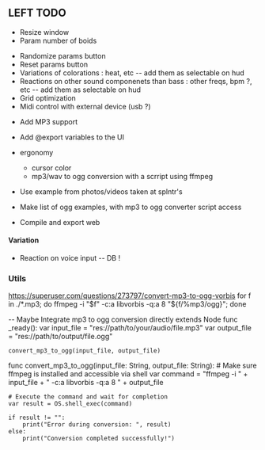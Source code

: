 ## LEFT TODO

+ Resize window
+ Param number of boids
- Randomize params button
- Reset params button
- Variations of colorations : heat, etc -- add them as selectable on hud
- Reactions on other sound componenets than bass : other freqs, bpm ?, etc -- add them as selectable on hud
- Grid optimization
- Midi control with external device (usb ?)
* Add MP3 support
+ Add @export variables to the UI

- ergonomy
    - cursor color
    - mp3/wav to ogg conversion with a scrript using ffmpeg

- Use example from photos/videos taken at splntr's
- Make list of ogg examples, with mp3 to ogg converter script access
- Compile and export web

#### Variation
- Reaction on voice input -- DB !


### Utils
https://superuser.com/questions/273797/convert-mp3-to-ogg-vorbis
for f in ./*.mp3; do ffmpeg -i "$f" -c:a libvorbis -q:a 8 "${f/%mp3/ogg}"; done

-- Maybe Integrate mp3 to ogg conversion directly
extends Node
func _ready():
    var input_file = "res://path/to/your/audio/file.mp3"
    var output_file = "res://path/to/output/file.ogg"

    convert_mp3_to_ogg(input_file, output_file)

func convert_mp3_to_ogg(input_file: String, output_file: String):
    # Make sure ffmpeg is installed and accessible via shell
    var command = "ffmpeg -i " + input_file + " -c:a libvorbis -q:a 8 " + output_file
    
    # Execute the command and wait for completion
    var result = OS.shell_exec(command)

    if result != "":
        print("Error during conversion: ", result)
    else:
        print("Conversion completed successfully!")